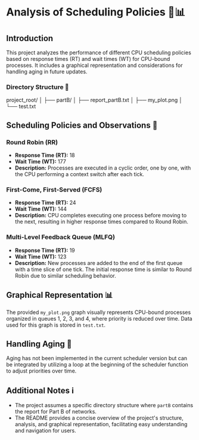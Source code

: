 # Analysis of Scheduling Policies 🔄📊

## Introduction
This project analyzes the performance of different CPU scheduling policies based on response times (RT) and wait times (WT) for CPU-bound processes. It includes a graphical representation and considerations for handling aging in future updates.

### Directory Structure 📁
project_root/
│
├── partB/
│ ├── report_partB.txt
│
├── my_plot.png
│
└── test.txt

## Scheduling Policies and Observations 📝

### Round Robin (RR)
- **Response Time (RT):** 18
- **Wait Time (WT):** 177
- **Description:** Processes are executed in a cyclic order, one by one, with the CPU performing a context switch after each tick.

### First-Come, First-Served (FCFS)
- **Response Time (RT):** 24
- **Wait Time (WT):** 144
- **Description:** CPU completes executing one process before moving to the next, resulting in higher response times compared to Round Robin.

### Multi-Level Feedback Queue (MLFQ)
- **Response Time (RT):** 19
- **Wait Time (WT):** 123
- **Description:** New processes are added to the end of the first queue with a time slice of one tick. The initial response time is similar to Round Robin due to similar scheduling behavior.

## Graphical Representation 📊

The provided `my_plot.png` graph visually represents CPU-bound processes organized in queues 1, 2, 3, and 4, where priority is reduced over time. Data used for this graph is stored in `test.txt`.

## Handling Aging 🔧

Aging has not been implemented in the current scheduler version but can be integrated by utilizing a loop at the beginning of the scheduler function to adjust priorities over time.

## Additional Notes ℹ️

- The project assumes a specific directory structure where `partB` contains the report for Part B of networks.
- The README provides a concise overview of the project's structure, analysis, and graphical representation, facilitating easy understanding and navigation for users.

